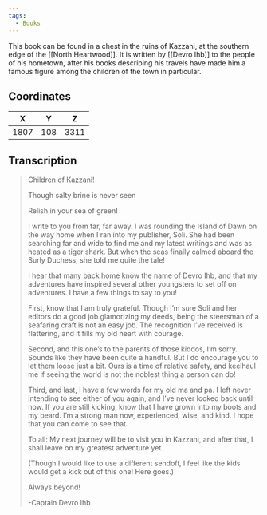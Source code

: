```yaml
---
tags:
  - Books
---
```


This book can be found in a chest in the ruins of Kazzani, at the southern edge of the [[North Heartwood]]. It is written by [[Devro Ihb]] to the people of his hometown, after his books describing his travels have made him a famous figure among the children of the town in particular.

## Coordinates
| **X** | **Y** | **Z** |
| :---: | :---: | :---: |
| 1807  |  108  | 3311  |

## Transcription
> Children of Kazzani!
>
> Though salty brine is never seen
>
> Relish in your sea of green!
>
> I write to you from far, far away. I was rounding the Island of Dawn on the way home when I ran into my publisher, Soli. She had been searching far and wide to find me and my latest writings and was as heated as a tiger shark. But when the seas finally calmed aboard the Surly Duchess, she told me quite the tale!
>
> I hear that many back home know the name of Devro Ihb, and that my adventures have inspired several other youngsters to set off on adventures. I have a few things to say to you!
>
> First, know that I am truly grateful. Though I’m sure Soli and her editors do a good job glamorizing my deeds, being the steersman of a seafaring craft is not an easy job. The recognition I’ve received is flattering, and it fills my old heart with courage.
>
> Second, and this one’s to the parents of those kiddos, I’m sorry. Sounds like they have been quite a handful. But I do encourage you to let them loose just a bit. Ours is a time of relative safety, and keelhaul me if seeing the world is not the noblest thing a person can do!
>
> Third, and last, I have a few words for my old ma and pa. I left never intending to see either of you again, and I’ve never looked back until now. If you are still kicking, know that I have grown into my boots and my beard. I’m a strong man now, experienced, wise, and kind. I hope that you can come to see that.
>
> To all: My next journey will be to visit you in Kazzani, and after that, I shall leave on my greatest adventure yet.
>
> (Though I would like to use a different sendoff, I feel like the kids would get a kick out of this one! Here goes.)
>
> Always beyond!
>
> -Captain Devro Ihb

